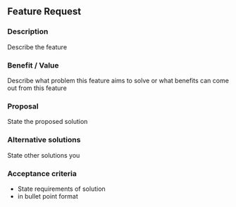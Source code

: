 ## Feature Request
### Description
Describe the feature
### Benefit / Value
Describe what problem this feature aims to solve or what benefits can come out from this feature
### Proposal
State the proposed solution
### Alternative solutions
State other solutions you
### Acceptance criteria
- State requirements of solution
- in bullet point format
